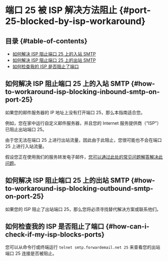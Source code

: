 # 端口 25 被 ISP 解决方法阻止 {#port-25-blocked-by-isp-workaround}

## 目录 {#table-of-contents}

* [如何解决 ISP 阻止端口 25 上的入站 SMTP](#how-to-workaround-isp-blocking-inbound-smtp-on-port-25)
* [如何解决 ISP 阻止端口 25 上的出站 SMTP](#how-to-workaround-isp-blocking-outbound-smtp-on-port-25)
* [如何检查我的 ISP 是否阻止了端口](#how-can-i-check-if-my-isp-blocks-ports)

## 如何解决 ISP 阻止端口 25 上的入站 SMTP {#how-to-workaround-isp-blocking-inbound-smtp-on-port-25}

如果您的邮件服务器的 IP 地址上没有打开端口 25，那么本指南适合您。

例如，您在家中运行自定义邮件服务器，并且您的 Internet 服务提供商（“ISP”）已阻止出站端口 25。

由于您无法在端口 25 上进行出站流量，因此由于此阻止，您很可能也不会在端口 25 上进行入站流量。

假设您正在使用我们的服务转发电子邮件，[您可以通过此处的常见问题解答解决此问题](/faq#can-i-forward-emails-to-ports-other-than-25-eg-if-my-isp-has-blocked-port-25)。

## 如何解决 ISP 阻止端口 25 上的出站 SMTP {#how-to-workaround-isp-blocking-outbound-smtp-on-port-25}

如果您的 ISP 阻止了出站端口 25，那么您将必须寻找替代解决方案或联系他们。

## 如何检查我的 ISP 是否阻止了端口 {#how-can-i-check-if-my-isp-blocks-ports}

您可以从命令行或终端运行 `telnet smtp.forwardemail.net 25` 来查看您的出站端口 25 连接是否被阻止。